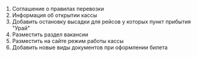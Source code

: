 1. Соглашение о правилах перевозки
2. Информация об открытии кассы
3. Добавить остановку высадки для рейсов у которых пункт прибытия "Урай"
4. Разместить раздел вакансии
5. Разместить на сайте режим работы кассы
6. Добавить новые виды документов при оформлении билета